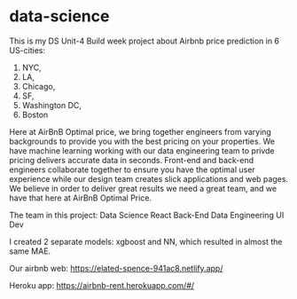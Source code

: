 # data-science

This is my DS Unit-4 Build week project about Airbnb price prediction in 6 US-cities:
1. NYC,
2. LA,
3. Chicago,
4. SF,
5. Washington DC,
6. Boston

Here at AirBnB Optimal price, we bring together engineers from varying backgrounds to provide you with the best pricing on your properties. We have machine learning working with our data engineering team to privde pricing delivers accurate data in seconds. Front-end and back-end engineers collaborate together to ensure you have the optimal user experience while our design team creates slick applications and web pages. We believe in order to deliver great results we need a great team, and we have that here at AirBnB Optimal Price.

The team in this project:
Data Science
React
Back-End
Data Engineering
UI Dev

I created 2 separate models: xgboost and NN, which resulted in almost the same MAE.

Our airbnb web:
https://elated-spence-941ac8.netlify.app/

Heroku app:
https://airbnb-rent.herokuapp.com/#/
